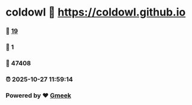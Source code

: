 # coldowl :link: https://coldowl.github.io 
### :page_facing_up: [19](https://coldowl.github.io/tag.html) 
### :speech_balloon: 1 
### :hibiscus: 47408 
### :alarm_clock: 2025-10-27 11:59:14 
### Powered by :heart: [Gmeek](https://github.com/Meekdai/Gmeek)
